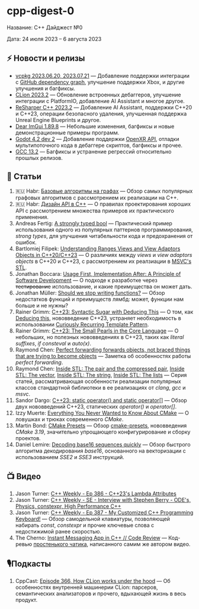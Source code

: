 # cpp-digest-0

Название: C++ Дайджест №0

Дата: 24 июля 2023 – 6 августа 2023

## ⚡️️ Новости и релизы

* [vcpkg 2023.06.20, 2023.07.21](https://devblogs.microsoft.com/cppblog/vcpkg-2023-06-20-and-2023-07-21-releases-github-dependency-graph-support-android-tested-triplets-xbox-triplet-improvements-and-more/) — Добавление поддержки интеграции с [GitHub dependency graph](https://docs.github.com/en/code-security/supply-chain-security/understanding-your-software-supply-chain/about-the-dependency-graph), улучшение поддержки Xbox, и другие улучшения и багфиксы.
* [CLion 2023.2](https://blog.jetbrains.com/clion/2023/07/clion-2023-2-released/) — Обновление встроенных дебаггеров, улучшение интеграции с PlatformIO, добавление AI Assistant и многое другое.
* [ReSharper C++ 2023.2](https://blog.jetbrains.com/rscpp/2023/08/02/resharper-cpp-2023-2/) — Добавление AI Assistant, поддержки C++20 и C++23, операции безопасного удаления, улучшенная поддержка Unreal Engine Blueprints и другое.
* [Dear ImGui 1.89.8](https://github.com/ocornut/imgui/releases/tag/v1.89.8) — Небольшие изменения, багфиксы и новые демонстрационные примеры программ.
* [Godot 4.2 dev 2](https://godotengine.org/article/dev-snapshot-godot-4-2-dev-2/) — Добавление поддержки [OpenXR API](https://registry.khronos.org/OpenXR/specs/1.0/man/html/openxr.html), отладки мультипоточного кода в дебаггере скриптов, багфиксы и прочее.
* [GCC 13.2](https://gcc.gnu.org/gcc-13/) — Багфиксы и устранение регрессий относительно прошлых релизов.

## 📝 Статьи

1. 🇷🇺 Habr: [Базовые алгоритмы на графах](https://habr.com/ru/companies/timeweb/articles/751762/) — Обзор самых популярных графовых алгоритмов с рассмотрением их реализации на C++.
2. 🇷🇺 Habr: [Дизайн API в С++](https://habr.com/ru/articles/752420/) — О правилах проектирования хороших API с рассмотрением множества примеров их практического применения.
3. Andreas Fertig: [A strongly typed bool](https://andreasfertig.blog/2023/08/a-strongly-typed-bool/) — Практический пример использования одного из популярных паттернов программирования, _strong types_, для улучшения читабельности кода и предохранения от ошибок.
4. Bartlomiej Filipek: [Understanding Ranges Views and View Adaptors Objects in C++20/C++23](https://www.cppstories.com/2023/cpp20-understanding-views-impl/) — О различиях между _views_ и _view adaptors objects_ в C++20 и C++23, с рассмотрением их реалзиации в [MSVC's STL](https://github.com/microsoft/STL).
5. Jonathan Boccara: [Usage First, Implementation After: A Principle of Software Development](https://www.fluentcpp.com/2022/06/25/usage-first-implementation-after-a-principle-of-software-development/) — О подходе к разработке через ~~тестирование~~ использование, и какие преимущества он может дать.
6. Jonathan Müller: [Should we stop writing functions?](https://www.foonathan.net/2023/08/stop-writing-functions/#content) — Обзор недостатков функций и преимуществ лямбд: может, функции нам больше и не нужны?
7. Rainer Grimm: [C++23: Syntactic Sugar with Deducing This](https://www.modernescpp.com/index.php/c23-syntactic-sugar-with-deducing-this/) — О том, как [Deducing this](https://habr.com/ru/articles/722668/), нововведение C++23, устраняет необходимость в использовании [Curiously Recurring Template Pattern](https://en.cppreference.com/w/cpp/language/crtp).
8. Rainer Grimm: [C++23: The Small Pearls in the Core Language](https://www.modernescpp.com/index.php/c23-the-small-pearls-in-the-core-language/) — О небольших, но полезных нововведениях в C++23, таких как _literal suffixes_, _if consteval_ и _auto(x)_.
9. Raymond Chen: [Perfect forwarding forwards objects, not braced things that are trying to become objects](https://devblogs.microsoft.com/oldnewthing/20230727-00/?p=108494) — Заметка об особенностях работы _perfect forwarding_.
10. Raymond Chen: [Inside STL: The pair and the compressed pair](https://devblogs.microsoft.com/oldnewthing/20230801-00/?p=108509), [Inside STL: The vector](https://devblogs.microsoft.com/oldnewthing/20230802-00/?p=108524), [Inside STL: The string](https://devblogs.microsoft.com/oldnewthing/20230803-00/?p=108532), [Inside STL: The lists](https://devblogs.microsoft.com/oldnewthing/20230804-00/?p=108547) — Серия статей, рассматривающая особенности реализации популярных классов стандартной библиотеки в ее реализациях от _clang_, _gcc_ и _msvc_.
11. Sandor Dargo: [C++23: static operator() and static operator[]](https://www.sandordargo.com/blog/2023/07/26/cpp23-static-call-and-subscript-operator) — Обзор двух нововведений C++23, статических _operator()_ и _operator[]_.
12. Izzy Muerte: [Everything You Never Wanted to Know About CMake](https://izzys.casa/2023/06/everything-you-never-wanted-to-know-about-cmake-redux/) — О ловушках и трюках современного _CMake_.
13. Martin Bond: [CMake Presets](https://blog.feabhas.com/2023/08/cmake-presets/) — Обзор [cmake-presets](https://cmake.org/cmake/help/latest/manual/cmake-presets.7.html), нововведения _CMake 3.19_, значительно упрощающего конфигурирование и сборку проектов.
14. Daniel Lemire: [Decoding base16 sequences quickly](https://lemire.me/blog/2023/07/27/decoding-base16-sequences-quickly/) — Обзор быстрого алгоритма декодирования _base16_, основанного на векторизации с использованием _SSE2_ и _SSE3_ инструкций.

## 📺 Видео

1. Jason Turner: [C++ Weekly - Ep 386 - C++23's Lambda Attributes ](https://www.youtube.com/watch?v=YlmxNJnone0)
2. Jason Turner: [C++ Weekly - SE - Interview with Stephen Berry - ODE's, Physics, constexpr, High Performance C++](https://www.youtube.com/watch?v=NS9rh_DuL_E)
3. Jason Turner: [C++ Weekly - Ep 387 - My Customized C++ Programming Keyboard!](https://www.youtube.com/watch?v=LwxBLG8aGlo) — Обзор самодельной клавиатуры, позволяющей набирать _const_, _constexpr_ и прочие ключевые слова с недостижимой ранее скоростью.
4. The Cherno: [Instant Messaging App in C++ // Code Review](https://www.youtube.com/watch?v=HAn6B7TTtuQ) — Код-ревью [простенького чатика](https://github.com/TheCherno/Walnut-Chat), написанного самим же автором видео.

## 🎙️Подкасты

1. CppCast: [Episode 366, How CLion works under the hood](https://cppcast.com/how_clion_works_under_the_hood/) — Об особенностях внутренней машинерии CLion: парсеров, семантических анализаторов и прочего, вдыхающей жизнь в весь продукт.
